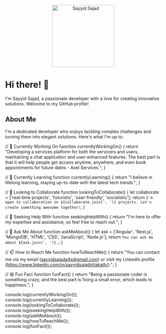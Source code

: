 <p align="center">
  <img src="your-profile-image.jpg" alt="Sayyid Sajad" width="200"/>
</p>

# Hi there! 👋

I'm Sayyid Sajad, a passionate developer with a love for creating innovative solutions. Welcome to my GitHub profile!

## About Me

I'm a dedicated developer who enjoys tackling complex challenges and turning them into elegant solutions. Here's what I'm up to:

// 🔭 Currently Working On
function currentlyWorkingOn() {
  return "Developing a services platform for both the servicers and users, maintaining a chat application and user-enhanced features. The best part is that it will help people get access anytime, anywhere, and even book appointments for future dates - Axel Services.";
}

// 🌱 Currently Learning
function currentlyLearning() {
  return "I believe in lifelong learning, staying up-to-date with the latest tech trends.";
}

// 👯 Looking to Collaborate
function lookingToCollaborate() {
  let collaborate = ['real-time projects', 'futuristic', 'user-friendly', 'socialistic'];
  return `I'm open to collaboration on ${collaborate.join(', ')} projects. Let's create something awesome together!`;
}

// 🤔 Seeking Help With
function seekingHelpWith() {
  return "I'm here to offer my expertise and assistance, so feel free to reach out.";
}

// 💬 Ask Me About
function askMeAbout() {
  let ask = ['Angular', 'Nest.js', 'MongoDB', 'HTML', 'CSS', 'JavaScript', 'Node.js'];
  return `You can ask me about ${ask.join(', ')}.`;
}

// 📫 How to Reach Me
function howToReachMe() {
  return "You can contact me via my email (sayyidsajada4s@gmail.com) or visit my LinkedIn profile (https://www.linkedin.com/in/sayyidsajadottakath/).";
}

// 😄 Fun Fact
function funFact() {
  return "Being a passionate coder is something crazy, and the best part is fixing a small error, which leads to happiness.";
}

console.log(currentlyWorkingOn());  
console.log(currentlyLearning());  
console.log(lookingToCollaborate());  
console.log(seekingHelpWith());  
console.log(askMeAbout());  
console.log(howToReachMe());  
console.log(funFact());  

